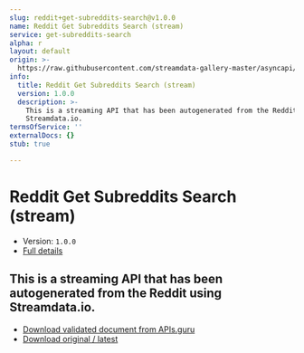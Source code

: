 ```yaml
---
slug: reddit+get-subreddits-search@v1.0.0
name: Reddit Get Subreddits Search (stream)
service: get-subreddits-search
alpha: r
layout: default
origin: >-
  https://raw.githubusercontent.com/streamdata-gallery-master/asyncapi/master/_listings/reddit/reddit-get-subreddits-search-stream-async.md
info:
  title: Reddit Get Subreddits Search (stream)
  version: 1.0.0
  description: >-
    This is a streaming API that has been autogenerated from the Reddit using
    Streamdata.io.
termsOfService: ''
externalDocs: {}
stub: true

---
```

# Reddit Get Subreddits Search (stream)

* Version: `1.0.0`
* [Full details](../html/reddit+get-subreddits-search@v1.0.0.html)



## This is a streaming API that has been autogenerated from the Reddit using Streamdata.io.



* [Download validated document from APIs.guru](https://raw.githubusercontent.com/APIs-guru/asyncapi-directory/master/docs/APIs/reddit%2Bget-subreddits-search%40v1.0.0.yaml)
* [Download original / latest](https://raw.githubusercontent.com/streamdata-gallery-master/asyncapi/master/_listings/reddit/reddit-get-subreddits-search-stream-async.md)

<script type="application/ld+json">
{
  "@context": "http://schema.org/",
  "@type": "WebAPI",
  "description": "This is a streaming API that has been autogenerated from the Reddit using Streamdata.io.",
  "documentation": "",

  "name": "Reddit Get Subreddits Search (stream)"
}
</script>
